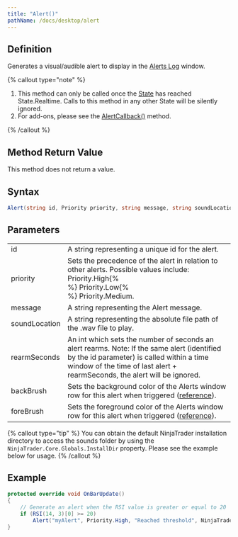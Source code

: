 ```yaml
---
title: "Alert()"
pathName: /docs/desktop/alert
---
```


## Definition

Generates a visual/audible alert to display in the [Alerts Log](/docs/desktop/alerts_log) window.

{% callout type="note" %}

1. This method can only be called once the [State](/docs/desktop/state) has reached State.Realtime. Calls to this method in any other State will be silently ignored.
2. For add-ons, please see the [AlertCallback()](/docs/desktop/alertcallback) method.

{% /callout %}

## Method Return Value

This method does not return a value.

## Syntax

```csharp
Alert(string id, Priority priority, string message, string soundLocation, int rearmSeconds, Brush backBrush, Brush foreBrush)
```

## Parameters

|  |  |
| --- | --- |
| id | A string representing a unique id for the alert. |
| priority | Sets the precedence of the alert in relation to other alerts. Possible values include: Priority.High{% <br> %} Priority.Low{% <br> %} Priority.Medium. |
| message | A string representing the Alert message. |
| soundLocation | A string representing the absolute file path of the .wav file to play. |
| rearmSeconds | An int which sets the number of seconds an alert rearms. Note: If the same alert (identified by the id parameter) is called within a time window of the time of last alert + rearmSeconds, the alert will be ignored. |
| backBrush | Sets the background color of the Alerts window row for this alert when triggered ([reference](http://msdn.microsoft.com/en-us/library/system.drawing.color_members(v=vs.90).aspx)). |
| foreBrush | Sets the foreground color of the Alerts window row for this alert when triggered ([reference](http://msdn.microsoft.com/en-us/library/system.drawing.color_members(v=vs.90).aspx)). |

{% callout type="tip" %}
You can obtain the default NinjaTrader installation directory to access the sounds folder by using the `NinjaTrader.Core.Globals.InstallDir` property. Please see the example below for usage.
{% /callout %}

## Example

```csharp
protected override void OnBarUpdate()
{
    // Generate an alert when the RSI value is greater or equal to 20
    if (RSI(14, 3)[0] >= 20)
        Alert("myAlert", Priority.High, "Reached threshold", NinjaTrader.Core.Globals.InstallDir + @"\sounds\Alert1.wav", 10, Brushes.Black, Brushes.Yellow);
}
```
